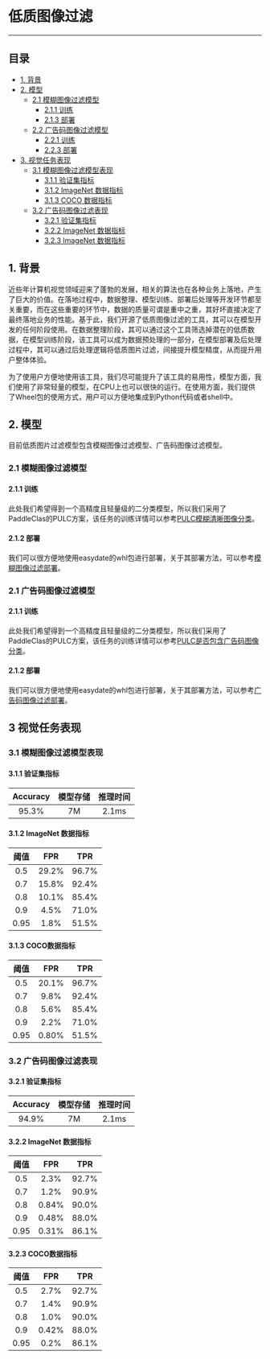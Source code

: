 # 低质图像过滤

------


## 目录


- [1. 背景](#1)
- [2. 模型](#2)
  - [2.1 模糊图像过滤模型](#2.1)
    - [2.1.1 训练](#2.1.1)
    - [2.1.3 部署](#2.1.3)
  - [2.2 广告码图像过滤模型](#2.2)
    - [2.2.1 训练](#2.2.1)
    - [2.2.3 部署](#2.2.3)
- [3. 视觉任务表现](#3)
  - [3.1 模糊图像过滤模型表现](#2.1)
    - [3.1.1 验证集指标](#3.1.1)
    - [3.1.2 ImageNet 数据指标](#3.1.1)
    - [3.1.3 COCO 数据指标](#3.1.1)
  - [3.2 广告码图像过滤表现](#2.2)
    - [3.2.1 验证集指标](#3.1.1)
    - [3.2.2 ImageNet 数据指标](#3.1.1)
    - [3.2.3 ImageNet 数据指标](#3.1.1)

<a name="1"></a>

## 1. 背景

近些年计算机视觉领域迎来了蓬勃的发展，相关的算法也在各种业务上落地，产生了巨大的价值。在落地过程中，数据整理、模型训练、部署后处理等开发环节都至关重要，而在这些重要的环节中，数据的质量可谓是重中之重，其好坏直接决定了最终落地业务的性能。基于此，我们开源了低质图像过滤的工具，其可以在模型开发的任何阶段使用。在数据整理阶段，其可以通过这个工具筛选掉潜在的低质数据，在模型训练阶段，该工具可以成为数据预处理的一部分，在模型部署及后处理过程中，其可以通过后处理逻辑将低质图片过滤，间接提升模型精度，从而提升用户整体体验。

为了使用户方便地使用该工具，我们尽可能提升了该工具的易用性，模型方面，我们使用了非常轻量的模型，在CPU上也可以很快的运行。在使用方面，我们提供了Wheel包的使用方式，用户可以方便地集成到Python代码或者shell中。

<a name="2"></a>

## 2. 模型

目前低质图片过滤模型包含模糊图像过滤模型、广告码图像过滤模型。

<a name="2.1"></a>
### 2.1 模糊图像过滤模型

<a name="2.1.1"></a>
#### 2.1.1 训练

此处我们希望得到一个高精度且轻量级的二分类模型，所以我们采用了PaddleClas的PULC方案，该任务的训练详情可以参考[PULC模糊清晰图像分类](@clas_pulc)。

<a name="2.1.2"></a>
#### 2.1.2 部署

我们可以很方便地使用easydate的whl包进行部署，关于其部署方法，可以参考[模糊图像过滤部署](@quickstart)。

<a name="2.1"></a>
### 2.1 广告码图像过滤模型

<a name="2.1.1"></a>
#### 2.1.1 训练

此处我们希望得到一个高精度且轻量级的二分类模型，所以我们采用了PaddleClas的PULC方案，该任务的训练详情可以参考[PULC是否包含广告码图像分类](@clas_pulc)。

<a name="2.1.2"></a>
#### 2.1.2 部署

我们可以很方便地使用easydate的whl包进行部署，关于其部署方法，可以参考[广告码图像过滤部署](@quickstart)。

<a name="3"></a>

## 3 视觉任务表现

<a name="3.1"></a>
### 3.1 模糊图像过滤模型表现

<a name="3.1.1"></a>
#### 3.1.1 验证集指标


| Accuracy | 模型存储 | 推理时间 | 
| :--: | :--: | :--: |
|   95.3%   |   7M   |     2.1ms     | 

<a name="3.1.2"></a>
#### 3.1.2 ImageNet 数据指标

| 阈值 | FPR| TPR | 
| :--: | :--: | :--: |
| 0.5 | 29.2% | 96.7% | 
| 0.7 | 15.8% | 92.4% | 
| 0.8 | 10.1% | 85.4%| 
| 0.9 | 4.5% | 71.0% | 
| 0.95 | 1.8% | 51.5% | 


<a name="3.1.3"></a>
#### 3.1.3 COCO数据指标

| 阈值 | FPR| TPR | 
| :--: | :--: | :--: |
| 0.5 | 20.1% | 96.7% | 
| 0.7 | 9.8% | 92.4% | 
| 0.8 | 5.6% | 85.4%| 
| 0.9 | 2.2% | 71.0% | 
| 0.95 | 0.80% | 51.5% | 

<a name="3.2"></a>
### 3.2 广告码图像过滤表现

<a name="3.2.1"></a>
#### 3.2.1 验证集指标

| Accuracy | 模型存储 | 推理时间 | 
| :--: | :--: | :--: |
|   94.9%   |   7M   |     2.1ms     | 

<a name="3.2.2"></a>
#### 3.2.2 ImageNet 数据指标

| 阈值 | FPR| TPR | 
| :--: | :--: | :--: |
| 0.5 | 2.3% | 92.7% | 
| 0.7 | 1.2% | 90.9% | 
| 0.8 | 0.84% | 90.0%| 
| 0.9 | 0.48% | 88.0% | 
| 0.95 | 0.31% | 86.1% | 

<a name="3.2.3"></a>
#### 3.2.3 COCO数据指标

| 阈值 | FPR| TPR | 
| :--: | :--: | :--: |
| 0.5 | 2.7% | 92.7% | 
| 0.7 | 1.4% | 90.9% | 
| 0.8 | 1.0% | 90.0%| 
| 0.9 | 0.42% | 88.0% | 
| 0.95 | 0.2% | 86.1% | 
